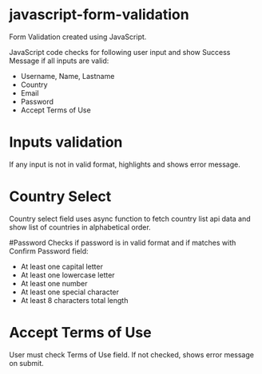 # javascript-form-validation
Form Validation created using JavaScript.

JavaScript code checks for following user input and show Success Message if all inputs are valid:
- Username, Name, Lastname
- Country
- Email
- Password
- Accept Terms of Use

# Inputs validation
If any input is not in valid format, highlights and shows error message.

# Country Select
Country select field uses async function to fetch country list api data and show list of countries in alphabetical order.

#Password
Checks if password is in valid format and if matches with Confirm Password field:
- At least one capital letter
- At least one lowercase letter
- At least one number
- At least one special character
- At least 8 characters total length

# Accept Terms of Use
User must check Terms of Use field. If not checked, shows error message on submit.
